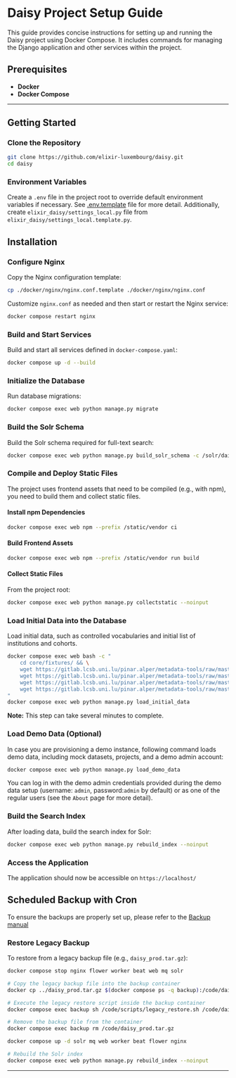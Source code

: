 # Daisy Project Setup Guide

This guide provides concise instructions for setting up and running the Daisy project using Docker Compose. It includes commands for managing the Django application and other services within the project.

## Prerequisites

- **Docker**
- **Docker Compose**

---

## Getting Started

### Clone the Repository

```bash
git clone https://github.com/elixir-luxembourg/daisy.git
cd daisy
```

### Environment Variables

Create a `.env` file in the project root to override default environment variables if necessary. See [.env.template](/.env.template) file for more detail. Additionally, create `elixir_daisy/settings_local.py` file from `elixir_daisy/settings_local.template.py`.

## Installation

### Configure Nginx

Copy the Nginx configuration template:

```bash
cp ./docker/nginx/nginx.conf.template ./docker/nginx/nginx.conf
```
Customize `nginx.conf` as needed and then start or restart the Nginx service:

```bash
docker compose restart nginx
```

### Build and Start Services

Build and start all services defined in `docker-compose.yaml`:

```bash
docker compose up -d --build
```

### Initialize the Database

Run database migrations:

```bash
docker compose exec web python manage.py migrate
```

### Build the Solr Schema

Build the Solr schema required for full-text search:

```bash
docker compose exec web python manage.py build_solr_schema -c /solr/daisy/conf -r daisy -u default
```

### Compile and Deploy Static Files

The project uses frontend assets that need to be compiled (e.g., with npm), you need to build them and collect static files.

#### Install npm Dependencies

```bash
docker compose exec web npm --prefix /static/vendor ci
```

#### Build Frontend Assets

```bash
docker compose exec web npm --prefix /static/vendor run build
```

#### Collect Static Files

From the project root:

```bash
docker compose exec web python manage.py collectstatic --noinput
```

### Load Initial Data into the Database

Load initial data, such as controlled vocabularies and initial list of institutions and cohorts.

```bash
docker compose exec web bash -c "
    cd core/fixtures/ && \
    wget https://gitlab.lcsb.uni.lu/pinar.alper/metadata-tools/raw/master/metadata_tools/resources/edda.json && \
    wget https://gitlab.lcsb.uni.lu/pinar.alper/metadata-tools/raw/master/metadata_tools/resources/hpo.json && \
    wget https://gitlab.lcsb.uni.lu/pinar.alper/metadata-tools/raw/master/metadata_tools/resources/hdo.json && \
    wget https://gitlab.lcsb.uni.lu/pinar.alper/metadata-tools/raw/master/metadata_tools/resources/hgnc.json
"
docker compose exec web python manage.py load_initial_data
```

**Note:** This step can take several minutes to complete.

### Load Demo Data (Optional)

In case you are provisioning a demo instance, following command loads demo data, including mock datasets, projects, and a demo admin account:

```bash
docker compose exec web python manage.py load_demo_data
```

You can log in with the demo admin credentials provided during the demo data setup (username: `admin`, password:`admin` by default) or as one of the regular users (see the `About` page for more detail).

### Build the Search Index

After loading data, build the search index for Solr:

```bash
docker compose exec web python manage.py rebuild_index --noinput
```

### Access the Application

The application should now be accessible on `https://localhost/`

## Scheduled Backup with Cron

To ensure the backups are properly set up, please refer to the [Backup manual](backup.md#Scheduled-Backup-with-Cron)

### Restore Legacy Backup

To restore from a legacy backup file (e.g., `daisy_prod.tar.gz`):

```bash
docker compose stop nginx flower worker beat web mq solr

# Copy the legacy backup file into the backup container
docker cp ../daisy_prod.tar.gz $(docker compose ps -q backup):/code/daisy_prod.tar.gz

# Execute the legacy restore script inside the backup container
docker compose exec backup sh /code/scripts/legacy_restore.sh /code/daisy_prod.tar.gz

# Remove the backup file from the container
docker compose exec backup rm /code/daisy_prod.tar.gz

docker compose up -d solr mq web worker beat flower nginx

# Rebuild the Solr index
docker compose exec web python manage.py rebuild_index --noinput
```

---
